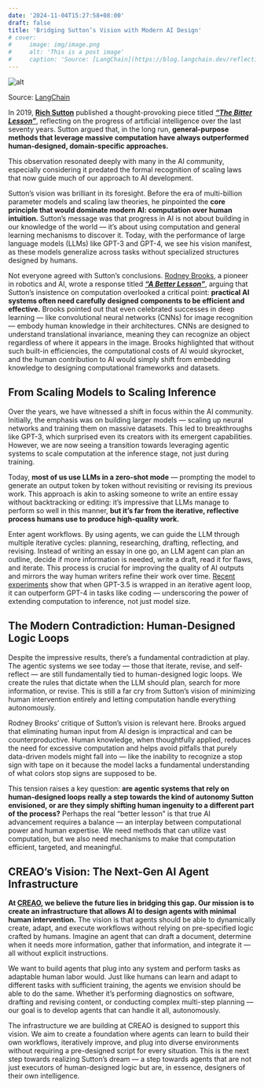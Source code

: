 ```yaml
---
date: '2024-11-04T15:27:58+08:00'
draft: false
title: 'Bridging Sutton’s Vision with Modern AI Design'
# cover:
#     image: img/image.png
#     alt: 'This is a post image'
#     caption: 'Source: [LangChain](https://blog.langchain.dev/reflection-agents/)'
---
```

![alt](/image.png)

Source: [LangChain](https://blog.langchain.dev/reflection-agents/)

In 2019, **[Rich Sutton](https://en.wikipedia.org/wiki/Richard_S._Sutton)** published a thought-provoking piece titled [***“The Bitter Lesson”***](http://www.incompleteideas.net/IncIdeas/BitterLesson.html), reflecting on the progress of artificial intelligence over the last seventy years. Sutton argued that, in the long run, **general-purpose methods that leverage massive computation have always outperformed human-designed, domain-specific approaches.**

This observation resonated deeply with many in the AI community, especially considering it predated the formal recognition of scaling laws that now guide much of our approach to AI development.

Sutton’s vision was brilliant in its foresight. Before the era of multi-billion parameter models and scaling law theories, he pinpointed the **core principle that would dominate modern AI: computation over human intuition.** Sutton’s message was that progress in AI is not about building in our knowledge of the world — it’s about using computation and general learning mechanisms to discover it. Today, with the performance of large language models (LLMs) like GPT-3 and GPT-4, we see his vision manifest, as these models generalize across tasks without specialized structures designed by humans.

Not everyone agreed with Sutton’s conclusions. [Rodney Brooks](https://en.wikipedia.org/wiki/Rodney_Brooks), a pioneer in robotics and AI, wrote a response titled [***“A Better Lesson”***](https://rodneybrooks.com/a-better-lesson/), arguing that Sutton’s insistence on computation overlooked a critical point: **practical AI systems often need carefully designed components to be efficient and effective.** Brooks pointed out that even celebrated successes in deep learning — like convolutional neural networks (CNNs) for image recognition — embody human knowledge in their architectures. CNNs are designed to understand translational invariance, meaning they can recognize an object regardless of where it appears in the image. Brooks highlighted that without such built-in efficiencies, the computational costs of AI would skyrocket, and the human contribution to AI would simply shift from embedding knowledge to designing computational frameworks and datasets.

## **From Scaling Models to Scaling Inference**

Over the years, we have witnessed a shift in focus within the AI community. Initially, the emphasis was on building larger models — scaling up neural networks and training them on massive datasets. This led to breakthroughs like GPT-3, which surprised even its creators with its emergent capabilities. However, we are now seeing a transition towards leveraging agentic systems to scale computation at the inference stage, not just during training.

Today, **most of us use LLMs in a zero-shot mode** — prompting the model to generate an output token by token without revisiting or revising its previous work. This approach is akin to asking someone to write an entire essay without backtracking or editing: it’s impressive that LLMs manage to perform so well in this manner, **but it’s far from the iterative, reflective process humans use to produce high-quality work.**

Enter agent workflows. By using agents, we can guide the LLM through multiple iterative cycles: planning, researching, drafting, reflecting, and revising. Instead of writing an essay in one go, an LLM agent can plan an outline, decide if more information is needed, write a draft, read it for flaws, and iterate. This process is crucial for improving the quality of AI outputs and mirrors the way human writers refine their work over time. [Recent experiments](https://www.cognition.ai/blog/introducing-devin?utm_campaign=The+Batch&utm_source=hs_email&utm_medium=email&_hsenc=p2ANqtz--QGCoaEh42QGUTnfoPl5an-ds0dVuJeNXLRxVO4h72DKVH187SV0hJ06VkEN-DlSHanUDK) show that when GPT-3.5 is wrapped in an iterative agent loop, it can outperform GPT-4 in tasks like coding — underscoring the power of extending computation to inference, not just model size.

## **The Modern Contradiction: Human-Designed Logic Loops**

Despite the impressive results, there’s a fundamental contradiction at play. The agentic systems we see today — those that iterate, revise, and self-reflect — are still fundamentally tied to human-designed logic loops. We create the rules that dictate when the LLM should plan, search for more information, or revise. This is still a far cry from Sutton’s vision of minimizing human intervention entirely and letting computation handle everything autonomously.

Rodney Brooks’ critique of Sutton’s vision is relevant here. Brooks argued that eliminating human input from AI design is impractical and can be counterproductive. Human knowledge, when thoughtfully applied, reduces the need for excessive computation and helps avoid pitfalls that purely data-driven models might fall into — like the inability to recognize a stop sign with tape on it because the model lacks a fundamental understanding of what colors stop signs are supposed to be.

This tension raises a key question: **are agentic systems that rely on human-designed loops really a step towards the kind of autonomy Sutton envisioned, or are they simply shifting human ingenuity to a different part of the process?** Perhaps the real “better lesson” is that true AI advancement requires a balance — an interplay between computational power and human expertise. We need methods that can utilize vast computation, but we also need mechanisms to make that computation efficient, targeted, and meaningful.

## **CREAO’s Vision: The Next-Gen AI Agent Infrastructure**

**At [CREAO](https://www.creao.ai/), we believe the future lies in bridging this gap. Our mission is to create an infrastructure that allows AI to design agents with minimal human intervention.** The vision is that agents should be able to dynamically create, adapt, and execute workflows without relying on pre-specified logic crafted by humans. Imagine an agent that can draft a document, determine when it needs more information, gather that information, and integrate it — all without explicit instructions.

We want to build agents that plug into any system and perform tasks as adaptable human labor would. Just like humans can learn and adapt to different tasks with sufficient training, the agents we envision should be able to do the same. Whether it’s performing diagnostics on software, drafting and revising content, or conducting complex multi-step planning — our goal is to develop agents that can handle it all, autonomously.

The infrastructure we are building at CREAO is designed to support this vision. We aim to create a foundation where agents can learn to build their own workflows, iteratively improve, and plug into diverse environments without requiring a pre-designed script for every situation. This is the next step towards realizing Sutton’s dream — a step towards agents that are not just executors of human-designed logic but are, in essence, designers of their own intelligence.